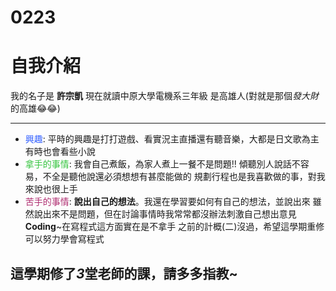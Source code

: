 # 0223
# 自我介紹
我的名子是  **許宗凱**
現在就讀中原大學電機系三年級
是高雄人(對就是那個*發大財*的高雄:joy::joy:)

---

* <font color="#3360FF">興趣</font>:
    平時的興趣是打打遊戲、看實況主直播還有聽音樂，大都是日文歌為主
    有時也會看些小說
* <font color="#34C43E">拿手的事情</font>:
    我會自己煮飯，為家人煮上一餐不是問題!!
    傾聽別人說話不容易，不全是聽他說還必須想想有甚麼能做的
    規劃行程也是我喜歡做的事，對我來說也很上手
* <font color="#AF2D70">苦手的事情</font>:
    **說出自己的想法**。我還在學習要如何有自己的想法，並說出來
    雖然說出來不是問題，但在討論事情時我常常都沒辦法刺激自己想出意見
    **Coding**~在寫程式這方面實在是不拿手
    之前的計概(二)沒過，希望這學期重修可以努力學會寫程式

## 這學期修了*3*堂老師的課，請多多指教~
